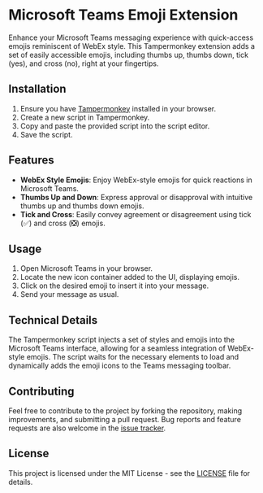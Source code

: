 # Microsoft Teams Emoji Extension

Enhance your Microsoft Teams messaging experience with quick-access emojis reminiscent of WebEx style. This Tampermonkey extension adds a set of easily accessible emojis, including thumbs up, thumbs down, tick (yes), and cross (no), right at your fingertips.

## Installation

1. Ensure you have [Tampermonkey](https://www.tampermonkey.net/) installed in your browser.
2. Create a new script in Tampermonkey.
3. Copy and paste the provided script into the script editor.
4. Save the script.

## Features

- **WebEx Style Emojis**: Enjoy WebEx-style emojis for quick reactions in Microsoft Teams.
- **Thumbs Up and Down**: Express approval or disapproval with intuitive thumbs up and thumbs down emojis.
- **Tick and Cross**: Easily convey agreement or disagreement using tick (✅) and cross (❎) emojis.

## Usage

1. Open Microsoft Teams in your browser.
2. Locate the new icon container added to the UI, displaying emojis.
3. Click on the desired emoji to insert it into your message.
4. Send your message as usual.

## Technical Details

The Tampermonkey script injects a set of styles and emojis into the Microsoft Teams interface, allowing for a seamless integration of WebEx-style emojis. The script waits for the necessary elements to load and dynamically adds the emoji icons to the Teams messaging toolbar.

## Contributing

Feel free to contribute to the project by forking the repository, making improvements, and submitting a pull request. Bug reports and feature requests are also welcome in the [issue tracker](https://github.com/example/microsoft-teams-emoji-extension/issues).

## License

This project is licensed under the MIT License - see the [LICENSE](LICENSE) file for details.
